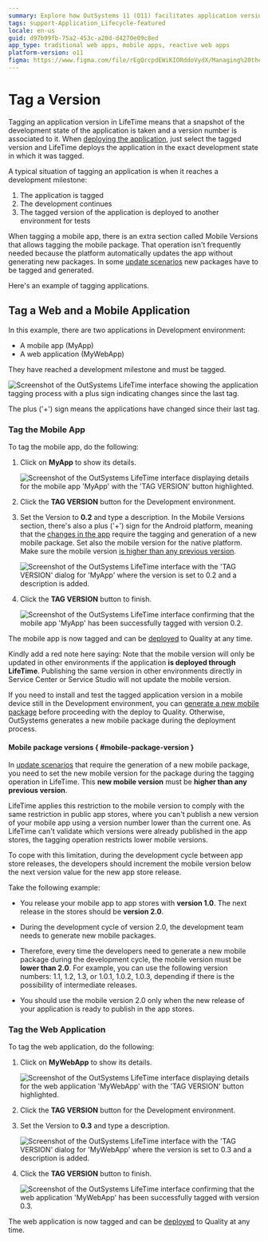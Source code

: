 ```yaml
---
summary: Explore how OutSystems 11 (O11) facilitates application version tagging and deployment through its LifeTime interface.
tags: support-Application_Lifecycle-featured
locale: en-us
guid: d97b99fb-75a2-453c-a20d-d4270e09c8ed
app_type: traditional web apps, mobile apps, reactive web apps
platform-version: o11
figma: https://www.figma.com/file/rEgQrcpdEWiKIORddoVydX/Managing%20the%20Applications%20Lifecycle?node-id=257:3
---
```


# Tag a Version

Tagging an application version in LifeTime means that a snapshot of the development state of the application is taken and a version number is associated to it. When [deploying the application](<deploy-an-application.md>), just select the tagged version and LifeTime deploys the application in the exact development state in which it was tagged.

A typical situation of tagging an application is when it reaches a development milestone:

1. The application is tagged
2. The development continues
3. The tagged version of the application is deployed to another environment for tests

When tagging a mobile app, there is an extra section called Mobile Versions that allows tagging the mobile package. That operation isn't frequently needed because the platform automatically updates the app without generating new packages. In some [update scenarios](<mobile-app-packaging-delivery/mobile-app-update-scenarios.md>) new packages have to be tagged and generated.

Here's an example of tagging applications.

## Tag a Web and a Mobile Application

In this example, there are two applications in Development environment:

* A mobile app (MyApp)
* A web application (MyWebApp)

They have reached a development milestone and must be tagged.

![Screenshot of the OutSystems LifeTime interface showing the application tagging process with a plus sign indicating changes since the last tag.](images/tag-a-version-1.png "Application Tagging Interface")

The plus ('+') sign means the applications have changed since their last tag.

### Tag the Mobile App

To tag the mobile app, do the following:

1. Click on **MyApp** to show its details.
    
    ![Screenshot of the OutSystems LifeTime interface displaying details for the mobile app 'MyApp' with the 'TAG VERSION' button highlighted.](images/tag-a-version-2.png "MyApp Details")

1. Click the **TAG VERSION** button for the Development environment.

1. Set the Version to **0.2** and type a description. In the Mobile Versions section, there's also a plus ('+') sign for the Android platform, meaning that the [changes in the app](mobile-app-packaging-delivery/mobile-app-update-scenarios.md) require the tagging and generation of a new mobile package. Set also the mobile version for the native platform. Make sure the mobile version [is higher than any previous version](#mobile-package-version).
    
    ![Screenshot of the OutSystems LifeTime interface with the 'TAG VERSION' dialog for 'MyApp' where the version is set to 0.2 and a description is added.](images/tag-a-version-3.png "Tagging Mobile App Version")

1. Click the **TAG VERSION** button to finish.
    
    ![Screenshot of the OutSystems LifeTime interface confirming that the mobile app 'MyApp' has been successfully tagged with version 0.2.](images/tag-a-version-4.png "Mobile App Tagged")

The mobile app is now tagged and can be [deployed](<deploy-an-application.md>) to Quality at any time.

Kindly add a red note here saying: Note that the mobile version will only be updated in other environments if the application  **is deployed through LifeTime**. Publishing the same version in other environments directly in Service Center or Service Studio will not update the mobile version.

If you need to install and test the tagged application version in a mobile device still in the Development environment, you can [generate a new mobile package](mobile-app-packaging-delivery/generate-distribute-mobile-app/intro.md) before proceeding with the deploy to Quality. Otherwise, OutSystems generates a new mobile package during the deployment process.

#### Mobile package versions { #mobile-package-version }

In [update scenarios](<mobile-app-packaging-delivery/mobile-app-update-scenarios.md>) that require the generation of a new mobile package, you need to set the new mobile version for the package during the tagging operation in LifeTime. This **new mobile version** must be **higher than any previous version**.

LifeTime applies this restriction to the mobile version to comply with the same restriction in public app stores, where you can't publish a new version of your mobile app using a version number lower than the current one. As LifeTime can't validate which versions were already published in the app stores, the tagging operation restricts lower mobile versions.

To cope with this limitation, during the development cycle between app store releases, the developers should increment the mobile version below the next version value for the new app store release.

Take the following example:

* You release your mobile app to app stores with **version 1.0**. The next release in the stores should be **version 2.0**.

* During the development cycle of version 2.0, the development team needs to generate new mobile packages.

* Therefore, every time the developers need to generate a new mobile package during the development cycle, the mobile version must be **lower than 2.0**. For example, you can use the following version numbers: 1.1, 1.2, 1.3, or 1.0.1, 1.0.2, 1.0.3, depending if there is the possibility of intermediate releases.

* You should use the mobile version 2.0 only when the new release of your application is ready to publish in the app stores.

### Tag the Web Application

To tag the web application, do the following:

1. Click on **MyWebApp** to show its details.

    ![Screenshot of the OutSystems LifeTime interface displaying details for the web application 'MyWebApp' with the 'TAG VERSION' button highlighted.](images/tag-a-version-5.png "MyWebApp Details")

1. Click the **TAG VERSION** button for the Development environment.

1. Set the Version to **0.3** and type a description. 

    ![Screenshot of the OutSystems LifeTime interface with the 'TAG VERSION' dialog for 'MyWebApp' where the version is set to 0.3 and a description is added.](images/tag-a-version-6.png "Tagging Web Application Version")

1. Click the **TAG VERSION** button to finish.

    ![Screenshot of the OutSystems LifeTime interface confirming that the web application 'MyWebApp' has been successfully tagged with version 0.3.](images/tag-a-version-7.png "Web Application Tagged")

The web application is now tagged and can be [deployed](<deploy-an-application.md>) to Quality at any time.
